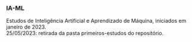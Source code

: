 ### IA-ML

Estudos de Inteligência Artificial e Aprendizado de Máquina, iniciados em janeiro de 2023.<br>
25/05/2023: retirada da pasta primeiros-estudos do repositório.<br>
